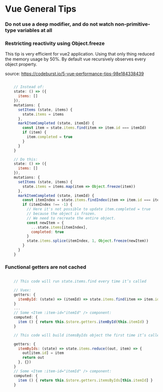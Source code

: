 # Vue General Tips

### Do not use a deep modifier, and do not watch non-primitive-type variables at all
### Restricting reactivity using Object.freeze

This tip is very efficient for vue2 application. Using that only thing reduced the memory usage by 50%. By default vue recursively observes every object property.

source: https://codeburst.io/5-vue-performance-tips-98e184338439

```js

    // Instead of:
    state: () => ({
      items: []
    }),
    mutations: {
      setItems (state, items) {
        state.items = items
      },
      markItemCompleted (state, itemId) {
        const item = state.items.find(item => item.id === itemId)
        if (item) {
          item.completed = true
        }
      }
    }

    // Do this:
    state: () => ({
      items: []
    }),
    mutations: {
      setItems (state, items) {
        state.items = items.map(item => Object.freeze(item))
      },
      markItemCompleted (state, itemId) {
        const itemIndex = state.items.findIndex(item => item.id === itemId)
        if (itemIndex !== -1) {
          // Here it's not possible to update item.completed = true
          // because the object is frozen. 
          // We need to recreate the entire object.
          const newItem = {
            ...state.items[itemIndex],
            completed: true
          }
          state.items.splice(itemIndex, 1, Object.freeze(newItem))
        }
      }
    }
```

### Functional getters are not cached

```js

    // This code will run state.items.find every time it’s called

    // Vuex:
    getters: {
      itemById: (state) => (itemId) => state.items.find(item => item.id === itemId)
    }
    ...
    // Some <Item :item-id="itemId" /> component:
    computed: {
      item () { return this.$store.getters.itemById(this.itemId) }
    }

    // This code will build itemsByIds object the first time it’s called, and then will reuse it

    getters: {
      itemByIds: (state) => state.items.reduce((out, item) => {
        out[item.id] = item
        return out
      }, {})
    }
    // Some <Item :item-id="itemId" /> component:
    computed: {
      item () { return this.$store.getters.itemsByIds[this.itemId] }
    }
```